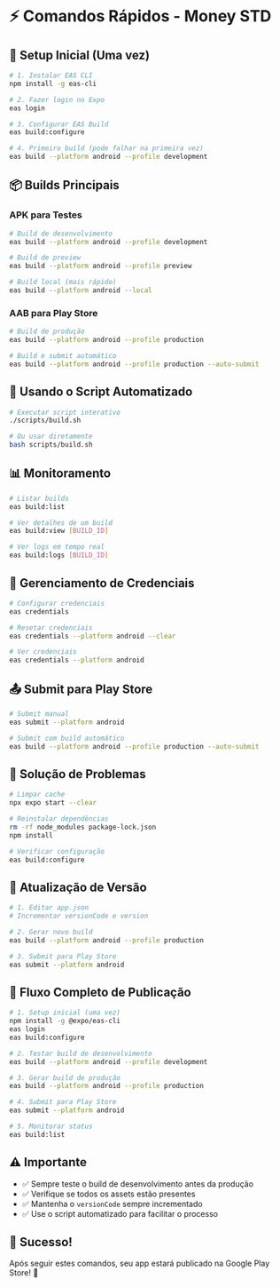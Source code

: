 # ⚡ Comandos Rápidos - Money STD

## 🚀 **Setup Inicial (Uma vez)**

```bash
# 1. Instalar EAS CLI
npm install -g eas-cli

# 2. Fazer login no Expo
eas login

# 3. Configurar EAS Build
eas build:configure

# 4. Primeiro build (pode falhar na primeira vez)
eas build --platform android --profile development
```

## 📦 **Builds Principais**

### **APK para Testes**
```bash
# Build de desenvolvimento
eas build --platform android --profile development

# Build de preview
eas build --platform android --profile preview

# Build local (mais rápido)
eas build --platform android --local
```

### **AAB para Play Store**
```bash
# Build de produção
eas build --platform android --profile production

# Build e submit automático
eas build --platform android --profile production --auto-submit
```

## 🎯 **Usando o Script Automatizado**

```bash
# Executar script interativo
./scripts/build.sh

# Ou usar diretamente
bash scripts/build.sh
```

## 📊 **Monitoramento**

```bash
# Listar builds
eas build:list

# Ver detalhes de um build
eas build:view [BUILD_ID]

# Ver logs em tempo real
eas build:logs [BUILD_ID]
```

## 🔐 **Gerenciamento de Credenciais**

```bash
# Configurar credenciais
eas credentials

# Resetar credenciais
eas credentials --platform android --clear

# Ver credenciais
eas credentials --platform android
```

## 📤 **Submit para Play Store**

```bash
# Submit manual
eas submit --platform android

# Submit com build automático
eas build --platform android --profile production --auto-submit
```

## 🔧 **Solução de Problemas**

```bash
# Limpar cache
npx expo start --clear

# Reinstalar dependências
rm -rf node_modules package-lock.json
npm install

# Verificar configuração
eas build:configure
```

## 📱 **Atualização de Versão**

```bash
# 1. Editar app.json
# Incrementar versionCode e version

# 2. Gerar novo build
eas build --platform android --profile production

# 3. Submit para Play Store
eas submit --platform android
```

## 🎯 **Fluxo Completo de Publicação**

```bash
# 1. Setup inicial (uma vez)
npm install -g @expo/eas-cli
eas login
eas build:configure

# 2. Testar build de desenvolvimento
eas build --platform android --profile development

# 3. Gerar build de produção
eas build --platform android --profile production

# 4. Submit para Play Store
eas submit --platform android

# 5. Monitorar status
eas build:list
```

## ⚠️ **Importante**

- ✅ Sempre teste o build de desenvolvimento antes da produção
- ✅ Verifique se todos os assets estão presentes
- ✅ Mantenha o `versionCode` sempre incrementado
- ✅ Use o script automatizado para facilitar o processo

## 🎉 **Sucesso!**

Após seguir estes comandos, seu app estará publicado na Google Play Store! 🚀 